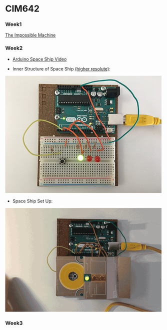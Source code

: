 # CIM642

### Week1
[The Impossible Machine](https://github.com/yuanfang313/CIM642_Physical_Computing/blob/master/The%20Impossible%20Machine.jpg)


### Week2
* [Arduino Space Ship Video](https://www.youtube.com/watch?v=jytHs_YT814)

* Inner Structure of Space Ship [(higher resolute)](https://github.com/yuanfang313/CIM642_Physical_Computing/blob/master/Inner%20structure_Big%20Size.JPG):

![](https://github.com/yuanfang313/CIM642_Physical_Computing/blob/master/Inner%20structure.jpg?raw=true)

* Space Ship Set Up:

![](https://github.com/yuanfang313/CIM642_Physical_Computing/blob/master/spaceship.gif?raw=true)

### Week3

